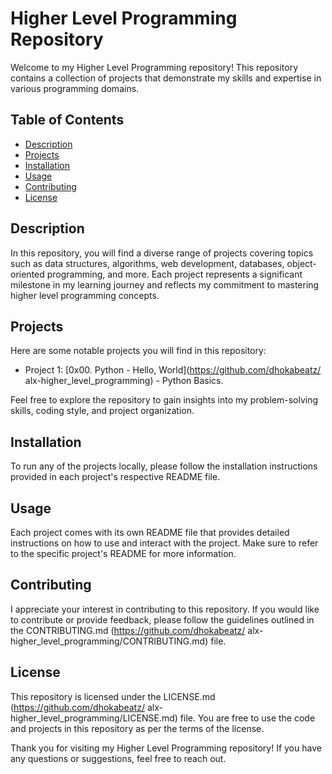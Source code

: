 # Higher Level Programming Repository

Welcome to my Higher Level Programming repository! This repository contains a collection of projects that demonstrate my skills and expertise in various programming domains.

## Table of Contents
- [Description](#description)
- [Projects](#projects)
- [Installation](#installation)
- [Usage](#usage)
- [Contributing](#contributing)
- [License](#license)

## Description
In this repository, you will find a diverse range of projects covering topics such as data structures, algorithms, web development, databases, object-oriented programming, and more. Each project represents a significant milestone in my learning journey and reflects my commitment to mastering higher level programming concepts.

## Projects
Here are some notable projects you will find in this repository:
- Project 1: [0x00. Python - Hello, World](https://github.com/dhokabeatz/
alx-higher_level_programming) - Python Basics.

Feel free to explore the repository to gain insights into my problem-solving skills, coding style, and project organization.

## Installation
To run any of the projects locally, please follow the installation instructions provided in each project's respective README file.

## Usage
Each project comes with its own README file that provides detailed instructions on how to use and interact with the project. Make sure to refer to the specific project's README for more information.

## Contributing
I appreciate your interest in contributing to this repository. If you would like to contribute or provide feedback, please follow the guidelines outlined in the CONTRIBUTING.md (https://github.com/dhokabeatz/
alx-higher_level_programming/CONTRIBUTING.md) file.

## License
This repository is licensed under the LICENSE.md (https://github.com/dhokabeatz/
alx-higher_level_programming/LICENSE.md) file. You are free to use the code and projects in this repository as per the terms of the license.

Thank you for visiting my Higher Level Programming repository! If you have any questions or suggestions, feel free to reach out.

